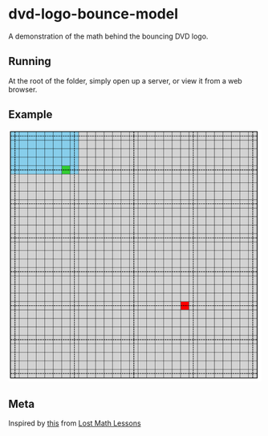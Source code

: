 # dvd-logo-bounce-model

A demonstration of the math behind the bouncing DVD logo.

## Running

At the root of the folder, simply open up a server, or view it from a web browser.

## Example

![Example GIF](./img/preview.png)

## Meta

Inspired by [this](https://lostmathlessons.blogspot.com/2016/03/bouncing-dvd-logo.html) from [Lost Math Lessons](https://lostmathlessons.blogspot.com/)
